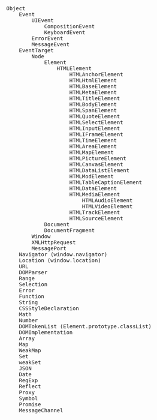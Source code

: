 <pre>
Object 
	Event
		UIEvent
			CompositionEvent
			KeyboardEvent
		ErrorEvent
		MessageEvent
	EventTarget
		Node
			Element
				HTMLElement
					HTMLAnchorElement
					HTMLHtmlElement
					HTMLBaseElement
					HTMLMetaElement
					HTMLTitleElement
					HTMLBodyElement
					HTMLSpanElement
					HTMLQuoteElement
					HTMLSelectElement
					HTMLInputElement
					HTMLIFrameElement
					HTMLTimeElement
					HTMLAreaElement
					HTMLMapElement
					HTMLPictureElement
					HTMLCanvasElement
					HTMLDataListElement
					HTMLModElement
					HTMLTableCaptionElement
					HTMLDataElement
					HTMLMediaElement
						HTMLAudioElement
						HTMLVideoElement
					HTMLTrackElement
					HTMLSourceElement
			Document
			DocumentFragment
		Window 
		XMLHttpRequest
		MessagePort
	Navigator (window.navigator)
	Location (window.location)
	URL
	DOMParser
	Range
	Selection
	Error
	Function
	String
	CSSStyleDeclaration
	Math
	Number
	DOMTokenList (Element.prototype.classList)
	DOMImplementation
	Array
	Map
	WeakMap
	Set
	weakSet
	JSON
	Date
	RegExp
	Reflect
	Proxy
	Symbol
	Promise
	MessageChannel
</pre>